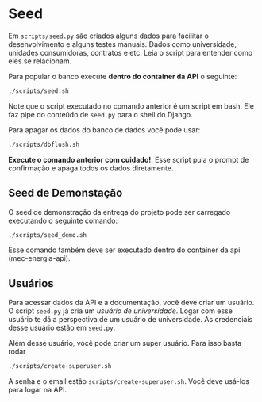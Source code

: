 # Seed

Em `scripts/seed.py` são criados alguns dados para facilitar o desenvolvimento
e alguns testes manuais. Dados como universidade, unidades consumidoras, 
contratos e etc. Leia o script para entender como eles se relacionam.

Para popular o banco execute **dentro do container da API** o seguinte:

```sh
./scripts/seed.sh
```

Note que o script executado no comando anterior é um script em bash. Ele faz 
pipe do conteúdo de `seed.py` para o shell do Django.

Para apagar os dados do banco de dados você pode usar:

```sh
./scripts/dbflush.sh
```

**Execute o comando anterior com cuidado!**. Esse script pula o prompt de 
confirmação e apaga todos os dados diretamente.

## Seed de Demonstação

O seed de demonstração da entrega do projeto pode ser carregado executando o seguinte comando:

```sh
./scripts/seed_demo.sh
```

Esse comando também deve ser executado dentro do container da api (mec-energia-api).

## Usuários

Para acessar dados da API e a documentação, você deve criar um usuário. O script
`seed.py` já cria um _usuário de universidade_. Logar com esse usuário te dá a
perspectiva de um usuário de universidade. As credenciais desse usuário estão
em `seed.py`.

Além desse usuário, você pode criar um super usuário. Para isso basta rodar

```sh
./scripts/create-superuser.sh
```

A senha e o email estão `scripts/create-superuser.sh`. Você deve usá-los para
logar na API.
